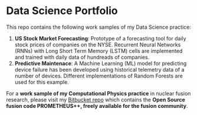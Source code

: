 # Data Science Portfolio

This repo contains the following work samples of my Data Science practice:

1. **US Stock Market Forecasting**: Prototype of a forecasting tool for daily stock prices of companies on the NYSE. Recurrent Neural Networks (RNNs) with Long Short Term Memory (LSTM) cells are implemented and trained with daily data of hundreads of companies.
2. **Predictive Maintenace**: A Machine Learning (ML) model for predicting device failure has been developed using historical telemetry data of a number of devices. Different implementations of Random Forests are used for this example.

For a **work sample of my Computational Physics practice** in nuclear fusion research, please visit my [Bitbucket repo](https://bitbucket.org/lcarbajal/prometheus-upgrade/src/master/) which contains the **Open Source fusion code PROMETHEUS++, freely available for the fusion community**.


